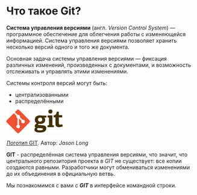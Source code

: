 # Что такое Git?

**Система управления версиями** (англ. *Version Control System*) — программное обеспечение для облегчения работы с изменяющейся информацией. Система управления версиями позволяет хранить несколько версий одного и того же документа.

Основная задача системы управления версиями — фиксация различных изменений, произведенных с документами, и возможность отслеживать и управлять этими изменениями.

Системы контроля версий могут быть:

* централизованными
* распределёнными

![Логотип GIT](./assets/Git-logo.png)

[Логотип GIT](http://git-scm.com/downloads/logos). Автор: _Jason Long_

**GIT** - распределённая система управления версиями, что значит, что центрального репозитория проекта в *GIT* не существует: все копии создаются равными. Разработчики могут обмениваться изменениями до их объединения в официальную ветвь.

Мы познакомимся с вами с ***GIT*** в интерфейсе командной строки.